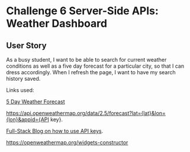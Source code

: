 # Challenge 6 Server-Side APIs: Weather Dashboard




## User Story


As a  busy student, I want to be able to search for current weather conditions as well as a five day forecast for a particular city, so that I can dress accordingly. 
 When I refresh the page, I want to have my search history saved.


















Links used:



[5 Day Weather Forecast](https://openweathermap.org/forecast5) 

https://api.openweathermap.org/data/2.5/forecast?lat={lat}&lon={lon}&appid={API key}. 


[Full-Stack Blog on how to use API keys](https://coding-boot-camp.github.io/full-stack/apis/how-to-use-api-keys).


https://openweathermap.org/widgets-constructor











<!-- ADD MOCK UP IMAGE  -->


